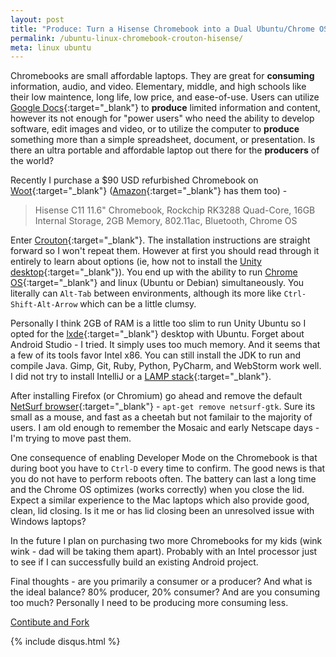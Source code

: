 ```yaml
---
layout: post
title: "Produce: Turn a Hisense Chromebook into a Dual Ubuntu/Chrome OS Laptop"
permalink: /ubuntu-linux-chromebook-crouton-hisense/
meta: linux ubuntu
---
```

Chromebooks are small affordable laptops.  They are great for **consuming** information, audio, and video.  Elementary, middle, and high schools like their low maintence, long life, low price, and ease-of-use.  Users can utilize [Google Docs](http://docs.google.com/){:target="_blank"} to **produce** limited information and content, however its not enough for "power users" who need the ability to develop software, edit images and video, or to utilize the computer to **produce** something more than a simple spreadsheet, document, or presentation.  Is there an ultra portable and affordable laptop out there for the **producers** of the world?

Recently I purchase a $90 USD refurbished Chromebook on [Woot](http://www.woot.com){:target="_blank"} ([Amazon](http://amzn.to/21AnI8c){:target="_blank"} has them too) -

> Hisense C11 11.6" Chromebook, Rockchip RK3288 Quad-Core, 16GB Internal Storage, 2GB Memory, 802.11ac, Bluetooth, Chrome OS

Enter [Crouton](https://github.com/dnschneid/crouton){:target="_blank"}.  The installation instructions are straight forward so I won't repeat them.  However at first you should read through it entirely to learn about options (ie, how not to install the [Unity desktop](https://unity.ubuntu.com/){:target="_blank"}).  You end up with the ability to run [Chrome OS](https://en.wikipedia.org/wiki/Chrome_OS){:target="_blank"} and linux (Ubuntu or Debian) simultaneously.  You literally can ```Alt-Tab``` between environments, although its more like ```Ctrl-Shift-Alt-Arrow``` which can be a little clumsy.

Personally I think 2GB of RAM is a little too slim to run Unity Ubuntu so I opted for the [lxde](http://lxde.org/){:target="_blank"} desktop with Ubuntu.  Forget about Android Studio - I tried.  It simply uses too much memory.  And it seems that a few of its tools favor Intel x86.  You can still install the JDK to run and compile Java.  Gimp, Git, Ruby, Python, PyCharm, and WebStorm work well.  I did not try to install IntelliJ or a [LAMP stack](https://en.wikipedia.org/wiki/LAMP_%28software_bundle%29){:target="_blank"}.

After installing Firefox (or Chromium) go ahead and remove the default [NetSurf browser](http://www.netsurf-browser.org/){:target="_blank"} - ```apt-get remove netsurf-gtk```.  Sure its small as a mouse, and fast as a cheetah but not familair to the majority of users.  I am old enough to remember the Mosaic and early Netscape days - I'm trying to move past them.

One consequence of enabling Developer Mode on the Chromebook is that during boot you have to ```Ctrl-D``` every time to confirm.  The good news is that you do not have to perform reboots often.  The battery can last a long time and the Chrome OS optimizes (works correctly) when you close the lid.  Expect a similar experience to the Mac laptops which also provide good, clean, lid closing.  Is it me or has lid closing been an unresolved issue with Windows laptops?

In the future I plan on purchasing two more Chromebooks for my kids (wink wink - dad will be taking them apart).  Probably with an Intel processor just to see if I can successfully build an existing Android project.

Final thoughts - are you primarily a consumer or a producer?  And what is the ideal balance?  80% producer, 20% consumer?  And are you consuming too much?  Personally I need to be producing more consuming less.

<span class="fi-page-edit size-21"></span> <a href="{{ site.post_source_root }}2016-02-26-ubuntu-linux-chromebook-crouton-hisense.markdown" target="_blank">Contibute and Fork</a>

{% include disqus.html %}